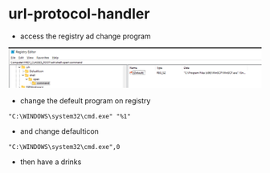 # url-protocol-handler

- access the registry ad change program
<img src="registry.png">

- change the defeult program on registry
```
"C:\WINDOWS\system32\cmd.exe" "%1"
```
- and change defaulticon
```
"C:\WINDOWS\system32\cmd.exe",0
```
- then have a drinks
